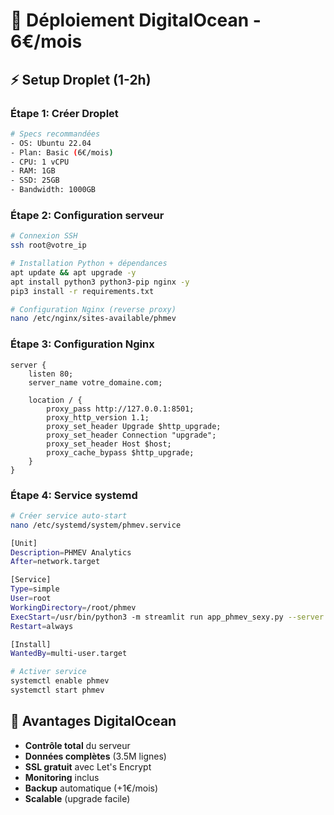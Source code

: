 # 🌊 Déploiement DigitalOcean - 6€/mois

## ⚡ Setup Droplet (1-2h)

### Étape 1: Créer Droplet
```bash
# Specs recommandées
- OS: Ubuntu 22.04
- Plan: Basic (6€/mois)
- CPU: 1 vCPU
- RAM: 1GB
- SSD: 25GB
- Bandwidth: 1000GB
```

### Étape 2: Configuration serveur
```bash
# Connexion SSH
ssh root@votre_ip

# Installation Python + dépendances
apt update && apt upgrade -y
apt install python3 python3-pip nginx -y
pip3 install -r requirements.txt

# Configuration Nginx (reverse proxy)
nano /etc/nginx/sites-available/phmev
```

### Étape 3: Configuration Nginx
```nginx
server {
    listen 80;
    server_name votre_domaine.com;
    
    location / {
        proxy_pass http://127.0.0.1:8501;
        proxy_http_version 1.1;
        proxy_set_header Upgrade $http_upgrade;
        proxy_set_header Connection "upgrade";
        proxy_set_header Host $host;
        proxy_cache_bypass $http_upgrade;
    }
}
```

### Étape 4: Service systemd
```bash
# Créer service auto-start
nano /etc/systemd/system/phmev.service

[Unit]
Description=PHMEV Analytics
After=network.target

[Service]
Type=simple
User=root
WorkingDirectory=/root/phmev
ExecStart=/usr/bin/python3 -m streamlit run app_phmev_sexy.py --server.port 8501
Restart=always

[Install]
WantedBy=multi-user.target

# Activer service
systemctl enable phmev
systemctl start phmev
```

## 🎯 Avantages DigitalOcean
- **Contrôle total** du serveur
- **Données complètes** (3.5M lignes)
- **SSL gratuit** avec Let's Encrypt
- **Monitoring** inclus
- **Backup** automatique (+1€/mois)
- **Scalable** (upgrade facile)
